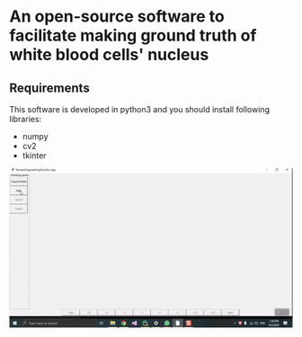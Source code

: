 
# An open-source software to facilitate making ground truth of white blood cells' nucleus
## Requirements
This software is developed in python3 and you should install following libraries:

* numpy
* cv2
* tkinter

![Alt Text](https://github.com/nimaadmed/Easy-GT/blob/main/EasyGTgif.gif)
